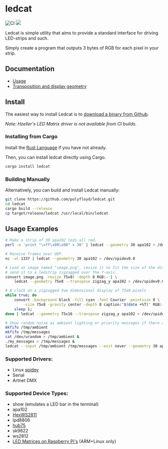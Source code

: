 ledcat
======
![CI](https://github.com/polyfloyd/ledcat/workflows/CI/badge.svg)
[![](https://img.shields.io/crates/v/ledcat.svg)](https://crates.io/crates/ledcat)

Ledcat is simple utility that aims to provide a standard interface for driving
LED-strips and such.

Simply create a program that outputs 3 bytes of RGB for each pixel in your strip.

## Documentation
* [Usage](doc/usage.md)
* [Transposition and display geometry](doc/transposition.md)

## Install
The easiest way to install Ledcat is to [download a binary from
Github](https://github.com/polyfloyd/ledcat/releases).

*Note: Hzeller's LED Matrix driver is not available from CI builds.*

### Installing from Cargo
Install the [Rust Language](https://www.rust-lang.org/) if you have not already.

Then, you can install ledcat directly using Cargo.
```sh
cargo install ledcat
```

### Building Manually
Alternatively, you can build and install Ledcat manually:
```sh
git clone https://github.com/polyfloyd/ledcat.git
cd ledcat
cargo build --release
cp target/release/ledcat /usr/local/bin/ledcat
```

## Usage Examples
```sh
# Make a strip of 30 apa102 leds all red.
perl -e 'print "\xff\x00\x00" x 30' | ledcat --geometry 30 apa102 > /dev/spidev0.0
```
```sh
# Receive frames over UDP.
nc -ul 1337 | ledcat --geometry 30 apa102 > /dev/spidev0.0
```
```sh
# Load an image named "image.png", resize it to fit the size of the display and
# send it to a ledstrip zigzagged over the Y-axis.
convert image.png -resize 75x8! -depth 8 RGB:- | \
    ledcat --geometry 75x8 --transpose zigzag_y apa102 > /dev/spidev0.0
```
```sh
# A clock on a zigzagged two dimensional display of 75x8 pixels
while true; do
    convert -background black -fill cyan -font Courier -pointsize 8 \
        -size 75x8 -gravity center -depth 8 caption:"$(date +%T)" RGB:-
    sleep 1;
done | ledcat --geometry 75x16 --transpose zigzag_y apa102 > /dev/spidev0.0;
```
```sh
# Show random noise as ambient lighting or priority messages if there are any.
mkfifo /tmp/ambient
mkfifo /tmp/messages
cat /dev/urandom > /tmp/ambient &
./my_messages > /tmp/messages &
ledcat --input /tmp/ambient /tmp/messages --exit never --geometry 30 apa102 > /dev/spidev0.0
```

### Supported Drivers:
* Linux [spidev](https://www.kernel.org/doc/Documentation/spi/spidev)
* Serial
* Artnet DMX

### Supported Device Types:
* show (emulates a LED bar in the terminal)
* apa102
* [HexWS2811](https://github.com/brainsmoke/hex2811-penta)
* lpd8806
* [hub75](doc/hub75.md)
* sk9822
* ws2812
* [LED Matrices on Raspberry Pi's](https://github.com/hzeller/rpi-rgb-led-matrix) (ARM+Linux only)
